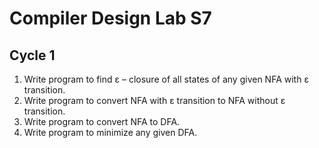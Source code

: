# Compiler Design Lab S7

## Cycle 1
<ol>
  <li>Write program to find ε – closure of all states of any given NFA with ε transition. </li>
  <li>Write program to convert NFA with ε transition to NFA without ε transition. </li>
  <li>Write program to convert NFA to DFA. </li>
  <li>Write program to minimize any given DFA. </li>
</ol>

